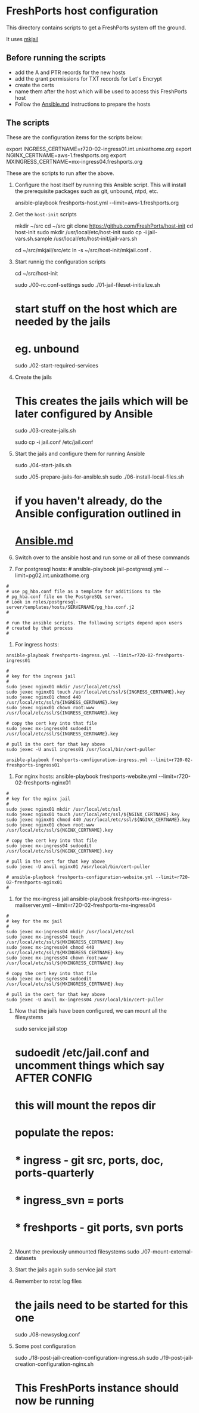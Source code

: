 # FreshPorts host configuration

This directory contains scripts to get a FreshPorts system off the ground.

It uses [mkjail](https://github.com/mkjail/mkjail)

## Before running the scripts

* add the A and PTR records for the new hosts
* add the grant permissions for TXT records for Let's Encrypt
* create the certs
* name them after the host which will be used to access this FreshPorts host
* Follow the [Ansible.md](Ansible.md) instructions to prepare the hosts

## The scripts

These are the configuration items for the scripts below:

export INGRESS_CERTNAME=r720-02-ingress01.int.unixathome.org
export NGINX_CERTNAME=aws-1.freshports.org
export MXINGRESS_CERTNAME=mx-ingress04.freshports.org

These are the scripts to run after the above.

1.  Configure the host itself by running this Ansible script. This will
install the prerequisite packages such as git, unbound, ntpd, etc.

    ansible-playbook freshports-host.yml --limit=aws-1.freshports.org

1.  Get the `host-init` scripts
    
    mkdir ~/src
    cd ~/src
    git clone https://github.com/FreshPorts/host-init
    cd host-init
    sudo mkdir /usr/local/etc/host-init
    sudo cp -i jail-vars.sh.sample /usr/local/etc/host-init/jail-vars.sh

    cd ~/src/mkjail/src/etc
    ln -s ~/src/host-init/mkjail.conf .

1.  Start runnig the configuration scripts

    cd ~/src/host-init

    sudo ./00-rc.conf-settings
    sudo ./01-jail-fileset-initialize.sh

    # start stuff on the host which are needed by the jails
    # eg. unbound
    sudo ./02-start-required-services

1.  Create the jails

    # This creates the jails which will be later configured by Ansible
    sudo ./03-create-jails.sh

    sudo cp -i jail.conf /etc/jail.conf

1.  Start the jails and configure them for running Ansible

    sudo ./04-start-jails.sh

    sudo ./05-prepare-jails-for-ansible.sh
    sudo ./06-install-local-files.sh

    # if you haven't already, do the Ansible configuration outlined in
    # [Ansible.md](Ansible.md)

1.  Switch over to the ansible host and run some or all of these commands


  1. For postgresql hosts:
    #
    ansible-playbook jail-postgresql.yml --limit=pg02.int.unixathome.org

    #
    # use pg_hba.conf file as a template for additiions to the
    # pg_hba.conf file on the PostgreSQL server.
    # Look in roles/postgresql-server/templates/hosts/SERVERNAME/pg_hba.conf.j2
    #

    # run the ansible scripts. The following scripts depend upon users
    # created by that process
    #

  1. For ingress hosts:

    ansible-playbook freshports-ingress.yml --limit=r720-02-freshports-ingress01

    #
    # key for the ingress jail
    #
    sudo jexec nginx01 mkdir /usr/local/etc/ssl
    sudo jexec nginx01 touch /usr/local/etc/ssl/${INGRESS_CERTNAME}.key
    sudo jexec nginx01 chmod 440 /usr/local/etc/ssl/${INGRESS_CERTNAME}.key
    sudo jexec nginx01 chown root:www /usr/local/etc/ssl/${INGRESS_CERTNAME}.key

    # copy the cert key into that file
    sudo jexec mx-ingress04 sudoedit /usr/local/etc/ssl/${INGRESS_CERTNAME}.key

    # pull in the cert for that key above
    sudo jexec -U anvil ingress01 /usr/local/bin/cert-puller

    ansible-playbook freshports-configuration-ingress.yml --limit=r720-02-freshports-ingress01


  1.  For nginx hosts:
     ansible-playbook freshports-website.yml --limit=r720-02-freshports-nginx01

    #
    # key for the nginx jail
    #
    sudo jexec nginx01 mkdir /usr/local/etc/ssl
    sudo jexec nginx01 touch /usr/local/etc/ssl/${NGINX_CERTNAME}.key
    sudo jexec nginx01 chmod 440 /usr/local/etc/ssl/${NGINX_CERTNAME}.key
    sudo jexec nginx01 chown root:www /usr/local/etc/ssl/${NGINX_CERTNAME}.key

    # copy the cert key into that file
    sudo jexec mx-ingress04 sudoedit /usr/local/etc/ssl/${NGINX_CERTNAME}.key

    # pull in the cert for that key above
    sudo jexec -U anvil nginx01 /usr/local/bin/cert-puller

    # ansible-playbook freshports-configuration-website.yml --limit=r720-02-freshports-nginx01
    #

  1. for the mx-ingress jail
    ansible-playbook freshports-mx-ingress-mailserver.yml --limit=r720-02-freshports-mx-ingress04

    #
    # key for the mx jail
    #
    sudo jexec mx-ingress04 mkdir /usr/local/etc/ssl
    sudo jexec mx-ingress04 touch /usr/local/etc/ssl/${MXINGRESS_CERTNAME}.key
    sudo jexec mx-ingress04 chmod 440 /usr/local/etc/ssl/${MXINGRESS_CERTNAME}.key
    sudo jexec mx-ingress04 chown root:www /usr/local/etc/ssl/${MXINGRESS_CERTNAME}.key

    # copy the cert key into that file
    sudo jexec mx-ingress04 sudoedit /usr/local/etc/ssl/${MXINGRESS_CERTNAME}.key

    # pull in the cert for that key above
    sudo jexec -U anvil mx-ingress04 /usr/local/bin/cert-puller

1. Now that the jails have been configured, we can mount all the filesystems

    sudo service jail stop

    # sudoedit /etc/jail.conf and uncomment things which say AFTER CONFIG

    # this will mount the repos dir
    # populate the repos:
    #
    # * ingress - git src, ports, doc, ports-quarterly
    # * ingress_svn = ports
    # * freshports - git ports, svn ports
    #

1.  Mount the previously unmounted filesystems
    sudo ./07-mount-external-datasets

1.  Start the jails again
    sudo service jail start

1.  Remember to rotat log files

    # the jails need to be started for this one
    sudo ./08-newsyslog.conf

1.  Some post configuration

    sudo ./18-post-jail-creation-configuration-ingress.sh
    sudo ./19-post-jail-creation-configuration-nginx.sh

    # This FreshPorts instance should now be running
